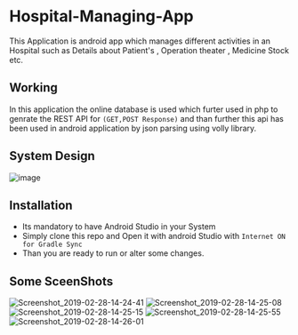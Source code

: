 # Hospital-Managing-App
This Application is android app which manages different activities in an Hospital such as Details about Patient's , Operation theater , Medicine Stock etc.

## Working 
In this application the online database is used which furter used in php to genrate the REST API for `(GET,POST Response)` and than further this api has been used in android application by json parsing using volly library.

## System Design
![image](https://user-images.githubusercontent.com/39195953/97812809-0347fe80-1caa-11eb-8f8e-dbd01f0c08ae.png)

## Installation
* Its mandatory to have Android Studio in your System
* Simply clone this repo and Open it with android Studio with `Internet ON for Gradle Sync` 
* Than you are ready to run or alter some changes.

## Some SceenShots
![Screenshot_2019-02-28-14-24-41](https://user-images.githubusercontent.com/39195953/54364309-a5a90d80-4692-11e9-9d07-927195a5c84d.png)
![Screenshot_2019-02-28-14-25-08](https://user-images.githubusercontent.com/39195953/54364324-ad68b200-4692-11e9-9c34-cc1d9c80dff0.png)
![Screenshot_2019-02-28-14-25-15](https://user-images.githubusercontent.com/39195953/54364330-ae99df00-4692-11e9-87f6-2a312b6f1c2f.png)
![Screenshot_2019-02-28-14-25-55](https://user-images.githubusercontent.com/39195953/54364331-afcb0c00-4692-11e9-9d0b-577b5251dcdd.png)
![Screenshot_2019-02-28-14-26-01](https://user-images.githubusercontent.com/39195953/54364334-b0fc3900-4692-11e9-9811-0baaea3869b3.png)
